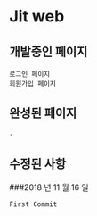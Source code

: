 # Jit web

## 개발중인 페이지

```
로그인 페이지
회원가입 페이지
```

## 완성된 페이지

```
-
```

## 수정된 사항

###2018 년 11 월 16 일

```
First Commit
```

